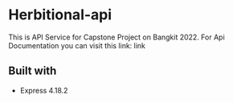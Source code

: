 # Herbitional-api
This is API Service for Capstone Project on Bangkit 2022. For Api Documentation you can visit this link:
link
## Built with
- Express 4.18.2
